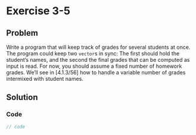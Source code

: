# Exercise 3-5

## Problem
Write a program that will keep track of grades for several students at once. The program could keep two `vector`s in sync: The first should hold the student’s names, and the second the final grades that can be computed as input is read. For now, you should assume a fixed number of homework grades. We’ll see in [4.1.3/56] how to handle a variable number of grades intermixed with student names.

## Solution

### Code
```Cpp
// code
```
